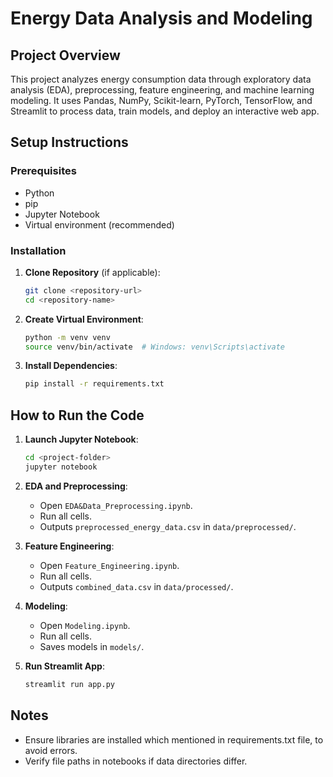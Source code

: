 # Energy Data Analysis and Modeling

## Project Overview

This project analyzes energy consumption data through exploratory data analysis (EDA), preprocessing, feature engineering, and machine learning modeling. It uses Pandas, NumPy, Scikit-learn, PyTorch, TensorFlow, and Streamlit to process data, train models, and deploy an interactive web app.

## Setup Instructions

### Prerequisites

- Python
- pip
- Jupyter Notebook
- Virtual environment (recommended)

### Installation

1. **Clone Repository** (if applicable):

   ```bash
   git clone <repository-url>
   cd <repository-name>
   ```
2. **Create Virtual Environment**:

   ```bash
   python -m venv venv
   source venv/bin/activate  # Windows: venv\Scripts\activate
   ```
3. **Install Dependencies**:

   ```bash
   pip install -r requirements.txt
   ```

## How to Run the Code

1. **Launch Jupyter Notebook**:

   ```bash
   cd <project-folder>
   jupyter notebook
   ```
2. **EDA and Preprocessing**:
   - Open `EDA&Data_Preprocessing.ipynb`.
   - Run all cells.
   - Outputs `preprocessed_energy_data.csv` in `data/preprocessed/`.
3. **Feature Engineering**:
   - Open `Feature_Engineering.ipynb`.
   - Run all cells.
   - Outputs `combined_data.csv` in `data/processed/`.
4. **Modeling**:
   - Open `Modeling.ipynb`.
   - Run all cells.
   - Saves models in `models/`.
5. **Run Streamlit App**:

   ```bash
   streamlit run app.py
   ```

## Notes

- Ensure libraries are installed which mentioned in requirements.txt file, to avoid errors.
- Verify file paths in notebooks if data directories differ.